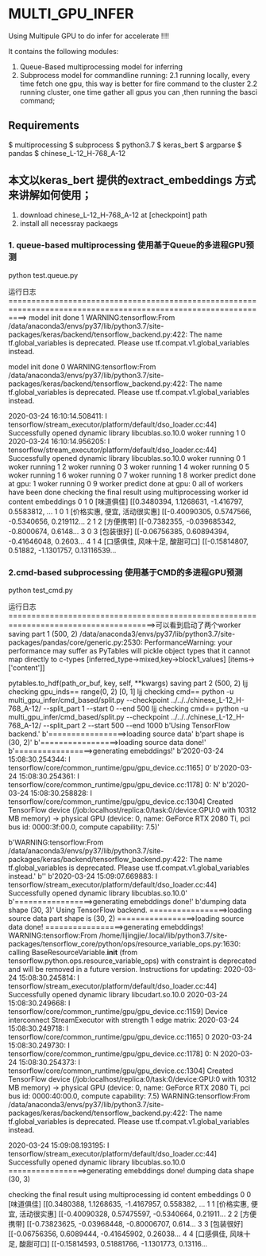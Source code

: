# MULTI_GPU_INFER

Using Multipule GPU to do infer for accelerate !!!!

It contains the following modules:

1. Queue-Based multiprocessing model for inferring
2. Subprocess model for commandline running:
    2.1 running locally, every time fetch one gpu, this way is better for fire command to the cluster 
    2.2 running cluster, one time gather all gpus you can ,then running the basci command;
    
## Requirements

$ multiprocessing
$ subprocess
$ python3.7
$ keras_bert
$ argparse
$ pandas
$ chinese_L-12_H-768_A-12


## 本文以keras_bert 提供的extract_embeddings 方式来讲解如何使用；
1. download chinese_L-12_H-768_A-12 at [checkpoint] path
2. install all necessray packaegs

### 1. queue-based multiprocessing 使用基于Queue的多进程GPU预测
python test.queue.py

运行日志 ================================================================================================================>
model init done 1
WARNING:tensorflow:From /data/anaconda3/envs/py37/lib/python3.7/site-packages/keras/backend/tensorflow_backend.py:422: The name tf.global_variables is deprecated. Please use tf.compat.v1.global_variables instead.

model init done 0
WARNING:tensorflow:From /data/anaconda3/envs/py37/lib/python3.7/site-packages/keras/backend/tensorflow_backend.py:422: The name tf.global_variables is deprecated. Please use tf.compat.v1.global_variables instead.

2020-03-24 16:10:14.508411: I tensorflow/stream_executor/platform/default/dso_loader.cc:44] Successfully opened dynamic library libcublas.so.10.0
woker running 1 0
2020-03-24 16:10:14.956205: I tensorflow/stream_executor/platform/default/dso_loader.cc:44] Successfully opened dynamic library libcublas.so.10.0
woker running 0 1
woker running 1 2
woker running 0 3
woker running 1 4
woker running 0 5
woker running 1 6
woker running 0 7
woker running 1 8
worker predict done at gpu: 1
woker running 0 9
worker predict done at gpu: 0
all of workers have been done
checking the final result using multiprocessing     worker  id             content                                         embeddings
0       1   0              [味道俱佳]  [[0.3480394, 1.1268631, -1.416797, 0.5583812, ...
1       0   1   [价格实惠, 便宜, 活动很实惠]  [[-0.40090305, 0.5747566, -0.5340656, 0.219112...
2       1   2              [方便携带]  [[-0.7382355, -0.039685342, -0.8000674, 0.6148...
3       0   3              [包装很好]  [[-0.06756385, 0.60894394, -0.41646048, 0.2603...
4       1   4  [口感俱佳, 风味十足, 酸甜可口]  [[-0.15814807, 0.51882, -1.1301757, 0.13116539...



### 2.cmd-based subprocessing 使用基于CMD的多进程GPU预测
python test_cmd.py

运行日志 ======================================================================================>可以看到启动了两个worker
saving part 1 (500, 2)
/data/anaconda3/envs/py37/lib/python3.7/site-packages/pandas/core/generic.py:2530: PerformanceWarning: 
your performance may suffer as PyTables will pickle object types that it cannot
map directly to c-types [inferred_type->mixed,key->block1_values] [items->['content']]

  pytables.to_hdf(path_or_buf, key, self, **kwargs)
saving part 2 (500, 2)
ljj checking gpu_inds== range(0, 2) [0, 1]
ljj checking cmd== python -u multi_gpu_infer/cmd_based/split.py --checkpoint ../../../chinese_L-12_H-768_A-12/ --split_part 1 --start 0 --end 500
ljj checking cmd== python -u multi_gpu_infer/cmd_based/split.py --checkpoint ../../../chinese_L-12_H-768_A-12/ --split_part 2 --start 500 --end 1000
b'Using TensorFlow backend.'
b'=================>loading source data'
b'part shape is  (30, 2)'
b'=================>loading source data done!'
b'=================>generating emebddings!'
b'2020-03-24 15:08:30.254344: I tensorflow/core/common_runtime/gpu/gpu_device.cc:1165]      0'
b'2020-03-24 15:08:30.254361: I tensorflow/core/common_runtime/gpu/gpu_device.cc:1178] 0:   N'
b'2020-03-24 15:08:30.258828: I tensorflow/core/common_runtime/gpu/gpu_device.cc:1304] Created TensorFlow device (/job:localhost/replica:0/task:0/device:GPU:0 with 10312 MB memory) -> physical GPU (device: 0, name: GeForce RTX 2080 Ti, pci bus id: 0000:3f:00.0, compute capability: 7.5)'

b'WARNING:tensorflow:From /data/anaconda3/envs/py37/lib/python3.7/site-packages/keras/backend/tensorflow_backend.py:422: The name tf.global_variables is deprecated. Please use tf.compat.v1.global_variables instead.'
b''
b'2020-03-24 15:09:07.669883: I tensorflow/stream_executor/platform/default/dso_loader.cc:44] Successfully opened dynamic library libcublas.so.10.0'
b'=================>generating emebddings done!'
b'dumping data shape  (30, 3)'
Using TensorFlow backend.
=================>loading source data
part shape is  (30, 2)
=================>loading source data done!
=================>generating emebddings!
WARNING:tensorflow:From /home/lijingjie/.local/lib/python3.7/site-packages/tensorflow_core/python/ops/resource_variable_ops.py:1630: calling BaseResourceVariable.__init__ (from tensorflow.python.ops.resource_variable_ops) with constraint is deprecated and will be removed in a future version.
Instructions for updating:
2020-03-24 15:08:30.245814: I tensorflow/stream_executor/platform/default/dso_loader.cc:44] Successfully opened dynamic library libcudart.so.10.0
2020-03-24 15:08:30.249668: I tensorflow/core/common_runtime/gpu/gpu_device.cc:1159] Device interconnect StreamExecutor with strength 1 edge matrix:
2020-03-24 15:08:30.249718: I tensorflow/core/common_runtime/gpu/gpu_device.cc:1165]      0 
2020-03-24 15:08:30.249730: I tensorflow/core/common_runtime/gpu/gpu_device.cc:1178] 0:   N 
2020-03-24 15:08:30.254373: I tensorflow/core/common_runtime/gpu/gpu_device.cc:1304] Created TensorFlow device (/job:localhost/replica:0/task:0/device:GPU:0 with 10312 MB memory) -> physical GPU (device: 0, name: GeForce RTX 2080 Ti, pci bus id: 0000:40:00.0, compute capability: 7.5)
WARNING:tensorflow:From /data/anaconda3/envs/py37/lib/python3.7/site-packages/keras/backend/tensorflow_backend.py:422: The name tf.global_variables is deprecated. Please use tf.compat.v1.global_variables instead.

2020-03-24 15:09:08.193195: I tensorflow/stream_executor/platform/default/dso_loader.cc:44] Successfully opened dynamic library libcublas.so.10.0
=================>generating emebddings done!
dumping data shape  (30, 3)

checking the final result using multiprocessing     id             content                                         embeddings
0   0              [味道俱佳]  [[0.3480388, 1.1268635, -1.4167957, 0.558382, ...
1   1   [价格实惠, 便宜, 活动很实惠]  [[-0.40090328, 0.57475597, -0.5340664, 0.21911...
2   2              [方便携带]  [[-0.73823625, -0.03968448, -0.80006707, 0.614...
3   3              [包装很好]  [[-0.06756356, 0.6089444, -0.41645902, 0.26038...
4   4  [口感俱佳, 风味十足, 酸甜可口]  [[-0.15814593, 0.51881766, -1.1301773, 0.13116...
